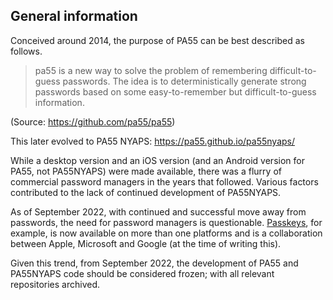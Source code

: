 ## General information

Conceived around 2014, the purpose of PA55 can be best described as follows.

> pa55 is a new way to solve the problem of remembering difficult-to-guess passwords. The idea is to deterministically generate strong passwords based on some easy-to-remember but difficult-to-guess information.

(Source: https://github.com/pa55/pa55)

This later evolved to PA55 NYAPS: https://pa55.github.io/pa55nyaps/

While a desktop version and an iOS version (and an Android version for PA55, not PA55NYAPS) were made available, there was a flurry of commercial password managers in the years that followed. Various factors contributed to the lack of continued development of PA55NYAPS.

As of September 2022, with continued and successful move away from passwords, the need for password managers is questionable. [Passkeys](https://www.passkeys.io/), for example, is now available on more than one platforms and is a collaboration between Apple, Microsoft and Google (at the time of writing this).

Given this trend, from September 2022, the development of PA55 and PA55NYAPS code should be considered frozen; with all relevant repositories archived.

<!--

**Here are some ideas to get you started:**

🙋‍♀️ A short introduction - what is your organization all about?
🌈 Contribution guidelines - how can the community get involved?
👩‍💻 Useful resources - where can the community find your docs? Is there anything else the community should know?
🍿 Fun facts - what does your team eat for breakfast?
🧙 Remember, you can do mighty things with the power of [Markdown](https://docs.github.com/github/writing-on-github/getting-started-with-writing-and-formatting-on-github/basic-writing-and-formatting-syntax)
-->
